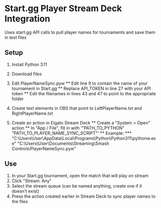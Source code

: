 # Start.gg Player Stream Deck Integration
Uses start.gg API calls to pull player names for tournaments and save them in text files

## Setup
1. Install Python 3.11
2. Download files
3. Edit PlayerNameSync.pyw
  ** Edit line 9 to contain the name of your tournament in Start.gg
  ** Replace API_TOKEN in line 27 with your API token
  ** Edit the filenames in lines 43 and 47 to point to the appropriate folder

4. Create text elements in OBS that point to LeftPlayerName.txt and RightPlayerName.txt
5. Create an action in Elgato Stream Deck
  ** Create a "System > Open" action
  ** In "App / File", fill in with '"PATH_TO_PYTHON" "PATH_TO_PLAYER_NAME_SYNC_SCRIPT"'
  ** Example:
    *** "C:\Users\User\AppData\Local\Programs\Python\Python311\pythonw.exe" "C:\Users\User\Documents\Streaming\Smash Controls\PlayerNameSync.pyw"

## Use
1. In your Start.gg tournament, open the match that will play on stream
2. Click "Stream: Any"
3. Select the stream queue (can be named anything, create one if it doesn't exist)
4. Press the action created earlier in Stream Deck to sync player names to the files
